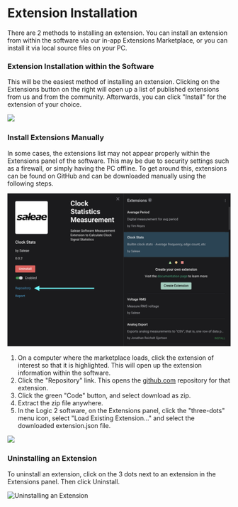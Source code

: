 # Extension Installation

There are 2 methods to installing an extension. You can install an extension from within the software via our in-app Extensions Marketplace, or you can install it via local source files on your PC.

### Extension Installation within the Software

This will be the easiest method of installing an extension. Clicking on the Extensions button on the right will open up a list of published extensions from us and from the community. Afterwards, you can click "Install" for the extension of your choice.

![](<../../../.gitbook/assets/Screen Shot 2020-11-30 at 4.38.27 PM.png>)

### Install Extensions Manually

In some cases, the extensions list may not appear properly within the Extensions panel of the software. This may be due to security settings such as a firewall, or simply having the PC offline. To get around this, extensions can be found on GitHub and can be downloaded manually using the following steps.

![](<../../../.gitbook/assets/Screen Shot 2020-11-30 at 4.49.54 PM.png>)

1. On a computer where the marketplace loads, click the extension of interest so that it is highlighted. This will open up the extension information within the software.&#x20;
2. Click the "Repository" link. This opens the [github.com](http://github.com/) repository for that extension.
3. Click the green "Code" button, and select download as zip.
4. Extract the zip file anywhere.
5. In the Logic 2 software, on the Extensions panel, click the "three-dots" menu icon, select "Load Existing Extension..." and select the downloaded extension.json file.

![](<../../../.gitbook/assets/Screen Shot 2020-11-30 at 4.52.09 PM.png>)

### Uninstalling an Extension

To uninstall an extension, click on the 3 dots next to an extension in the Extensions panel. Then click Uninstall.

![Uninstalling an Extension](../../../.gitbook/assets/uninstall-ext.png)
